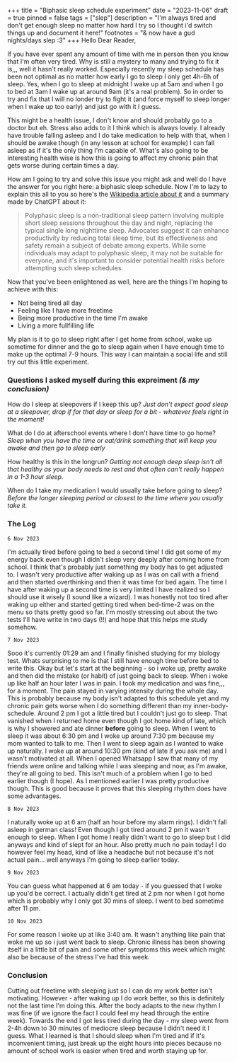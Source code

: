 +++
title = "Biphasic sleep schedule experiment"
date = "2023-11-06"
draft = true
pinned = false
tags = ["slep"]
description = "I'm always tired and don't get enough sleep no matter how hard I try so I thought i'd switch things up and document it here!"
footnotes = "& now have a gud nights/days slep :3"
+++
Hello Dear Reader,

If you have ever spent any amount of time with me in person then you know that I'm often very tired. Why is still a mystery to many and trying to fix it is,,, well it hasn't really worked. Especially recently my sleep schedule has been not optimal as no matter how early I go to sleep I only get 4h-6h of sleep. Yes, when I go to sleep at midnight I wake up at 5am and when I go to bed at 3am I wake up at around 9am (it's a real problem). So in order to try and fix that I will no londer try to fight it (and force myself to sleep longer when I wake up too early) and just go with it I guess. 

This might be a health issue, I don't know and should probably go to a doctor but eh. Stress also adds to it I think which is always lovely. I already have trouble falling asleep and I do take medication to help with that, when I should be awake though (in any lesson at school for example) I can fall asleep as if it's the only thing I'm capable of. What's also going to be interesting health wise is how this is going to affect my chronic pain that gets worse during certain times a day. 

How am I going to try and solve this issue you might ask and well do I have the answer for you right here: a biphasic sleep schedule. Now I'm to lazy to explain this all to you so here's the [Wikipedia article about it](https://en.wikipedia.org/wiki/Polyphasic_sleep) and a summary made by ChatGPT about it:

> Polyphasic sleep is a non-traditional sleep pattern involving multiple short sleep sessions throughout the day and night, replacing the typical single long nighttime sleep. Advocates suggest it can enhance productivity by reducing total sleep time, but its effectiveness and safety remain a subject of debate among experts. While some individuals may adapt to polyphasic sleep, it may not be suitable for everyone, and it's important to consider potential health risks before attempting such sleep schedules.

Now that you've been enlightened as well, here are the things I'm hoping to achieve with this:

* Not being tired all day
* Feeling like I have more freetime
* Being more productive in the time I'm awake
* Living a more fullfilling life

My plan is it to go to sleep right after I get home from school, wake up sometime for dinner and the go to sleep again when I have enough time to make up the optimal 7-9 hours. This way I can maintain a social life and still try out this little experiment.

### Questions I asked myself during this expreiment *(& my conclusion)*

How do I sleep at sleepovers if I keep this up?  *Just don't expect good sleep at a sleepover, drop if for that day or sleep for a bit - whatever feels right in the moment!*

What do I do at afterschool events where I don't have time to go home?  *Sleep when you have the time or eat/drink something that will keep you awake and then go to sleep early*

How healthy is this in the longrun?  *Getting not enough deep sleep isn't all that healthy as your body needs to rest and that often can't really happen in a 1-3 hour sleep.* 

When do I take my medication I would usually take before going to sleep?  *Before the longer sleeping period or closest to the time where you usually take it.* 

### The Log

`6 Nov 2023`

I'm actually tired before going to bed a second time! I did get some of my energy back even though I didn't sleep very deeply after coming home from school. I think that's probably just something my body has to get adjusted to. I wasn't very productive after waking up as I was on call with a friend and then started overthinking and then it was time for bed again. The time I have after waking up a second time is very limited I have realized so I should use it wisely (I sound like a wizard). I was honestly not too tired after waking up either and started getting tired when bed-time-2 was on the menu so thats pretty good so far. I'm mostly stressing out about the two tests I'll have write in two days (!!) and hope that this helps me study somehow.

`7 Nov 2023`

Sooo it's currently 01:29 am and I finally finished studying for my biology test. Whats surprising to me is that I still have enough time before bed to write this. Okay but let's start at the beginning - so i woke up, pretty awake and then did the mistake (or habit) of just going back to sleep. When i woke up like half an hour later I was in pain. I took my medication and was fine,,, for a moment. The pain stayed in varying intensity during the whole day. This is probably because my body isn't adapted to this schedule yet and my chronic pain gets worse when I do something different than my inner-body-schedule. Around 2 pm I got a little tired but I couldn't just go to sleep. That vanished when I returned home even though I got home kind of late, which is why I showered and ate dinner **before** going to sleep. When I went to sleep it was about 6:30 pm and I woke up around 7:30 pm because my mom wanted to talk to me. Then I went to sleep again as I wanted to wake up naturally. I woke up at around 10:30 pm (kind of late if you ask me) and I wasn't motivated at all. When I opened Whatsapp I saw that many of my friends were online and talking while I was sleeping and now, as I'm awake, they're all going to bed. This isn't much of a problem when I go to bed earlier though (I hope). As I mentioned earlier I was pretty productive though. This is good because it proves that this sleeping rhythm does have some advantages. 

`8 Nov 2023`

I naturally woke up at 6 am (half an hour before my alarm rings). I didn't fall asleep in german class! Even though I got tired around 2 pm it wasn't enough to sleep. When I got home I really didn't want to go to sleep but I did anyways and kind of slept for an hour. Also pretty much no pain today! I do however feel my head, kind of like a headache but not because it's not actual pain... well anyways I'm going to sleep earlier today.

`9 Nov 2023`

You can guess what happened at 6 am today - if you guessed that I woke up you'd be correct. I actually didn't get tired at 2 pm nor when I got home which is probably why I only got 30 mins of sleep. I went to bed sometime after 11 pm.

`10 Nov 2023`

For some reason I woke up at like 3:40 am. It wasn't anything like pain that woke me up so i just went back to sleep. Chronic illness has been showing itself in a little bit of pain and some other symptoms this week which might also be  because of the stress I've had this week.

### Conclusion

Cutting out freetime with sleeping just so I can do my work better isn't motivating. However - after waking up I do work better, so this is definitely not the last time I'm doing this. After the body adapts to the new rhythm I was fine (if we ignore the fact I could feel my head through the entire week). Towards the end I got less tired during the day - my sleep went from 2-4h down to 30 minutes of mediocre sleep because I didn't need it I guess. What I learned is that I should sleep when I'm tired and if it's inconvenient timing, just break up the eight hours into pieces because no amount of school work is easier when tired and worth staying up for.